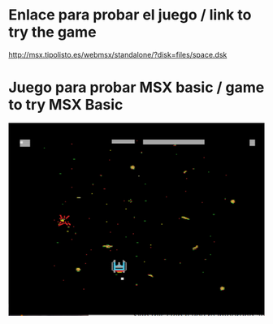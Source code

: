 # Enlace para probar el juego / link to try the game

http://msx.tipolisto.es/webmsx/standalone/?disk=files/space.dsk

# Juego para probar MSX basic / game to try MSX Basic

<img src=assets/github.PNG>


